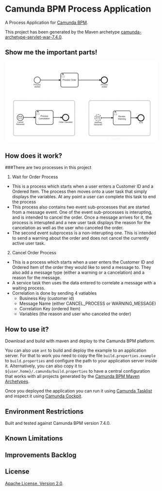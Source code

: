 # Camunda BPM Process Application
A Process Application for [Camunda BPM](http://docs.camunda.org).

This project has been generated by the Maven archetype
[camunda-archetype-servlet-war-7.4.0](http://docs.camunda.org/latest/guides/user-guide/#process-applications-maven-project-templates-archetypes).

## Show me the important parts!
![BPMN Process](src/main/resources/event-subprocess-example.PNG)

## How does it work?

###There are two processes in this project
 

1. Wait for Order Process
  * This is a process which starts when a user enters a Customer ID and a Ordered Item. The process then moves onto a user task that simply displays the variables. At any point a user can complete this task to end the process
  * This process also contains two event sub-processes that are started from a message event. One of the event sub-processes is interupting, and is intended to cancel the order. Once a message arrives for it, the process is interupted and a new user task displays the reason for the cancelation as well as the user who canceled the order.
  * The second event subprocess is a non-interupting one. This is intended to send a warning about the order and does not cancel the currently active user task. 

2. Cancel Order Process
  * This is a process which starts when a user enters the Customer ID and Ordered Item of the order they would like to send a message to. They also add a message type (either a warning or a cancelation) and a reason for the message.
  * A service task then uses the data entered to correlate a message with a waiting process. 
  * Correlation is done by sending 4 vatiables 
    * Business Key (customer id)
    * Message Name (either CANCEL_PROCESS or WARNING_MESSAGE)
    * Correlation Key (ordered Item)
    * Variables (the reason and user who canceled the order)

## How to use it?
Download and build with maven and deploy to the Camunda BPM platform. 

You can also use `ant` to build and deploy the example to an application server.
For that to work you need to copy the file `build.properties.example` to `build.properties`
and configure the path to your application server inside it.
Alternatively, you can also copy it to `${user.home}/.camunda/build.properties`
to have a central configuration that works with all projects generated by the
[Camunda BPM Maven Archetypes](http://docs.camunda.org/latest/guides/user-guide/#process-applications-maven-project-templates-archetypes).

Once you deployed the application you can run it using
[Camunda Tasklist](http://docs.camunda.org/latest/guides/user-guide/#tasklist)
and inspect it using
[Camunda Cockpit](http://docs.camunda.org/latest/guides/user-guide/#cockpit).

## Environment Restrictions
Built and tested against Camunda BPM version 7.4.0.

## Known Limitations

## Improvements Backlog

## License
[Apache License, Version 2.0](http://www.apache.org/licenses/LICENSE-2.0).

<!-- HTML snippet for index page
  <tr>
    <td><img src="snippets/event-subprocess-example/src/main/resources/process.png" width="100"></td>
    <td><a href="snippets/event-subprocess-example">Camunda BPM Process Application</a></td>
    <td>A Process Application for [Camunda BPM](http://docs.camunda.org).</td>
  </tr>
-->